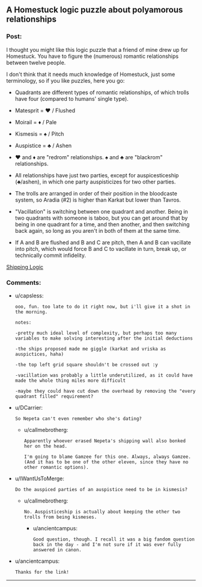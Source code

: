 ## A Homestuck logic puzzle about polyamorous relationships

### Post:

I thought you might like this logic puzzle that a friend of mine drew up for Homestuck. You have to figure the (numerous) romantic relationships between twelve people. 

I don't think that it needs much knowledge of Homestuck, just some terminology, so if you like puzzles, here you go: 

* Quadrants are different types of romantic relationships, of which trolls have four (compared to humans' single type). 

 * Matesprit = ♥ / Flushed

 * Moirail = ♦ / Pale

 * Kismesis = ♠ / Pitch

 * Auspistice = ♣ / Ashen

* ♥ and ♦ are "redrom" relationships. ♠ and ♣ are "blackrom" relationships. 

* All relationships have just two parties, except for auspicesticeship (♣/ashen), in which one party auspisticizes for two other parties. 

* The trolls are arranged in order of their position in the bloodcaste system, so Aradia (#2) is higher than Karkat but lower than Tavros. 

* "Vacillation" is switching between one quadrant and another. Being in two quadrants with someone is taboo, but you can get around that by being in one quadrant for a time, and then another, and then switching back again, so long as you aren't in both of them at the same time. 

 * If A and B are flushed and B and C are pitch, then A and B can vacillate into pitch, which would force B and C to vacillate in turn, break up, or technically commit infidelity. 

[Shipping Logic](http://archiveofourown.org/works/3977989/chapters/8927320)

### Comments:

- u/capsless:
  ```
  ooo, fun. too late to do it right now, but i'll give it a shot in the morning.

  notes:

  -pretty much ideal level of complexity, but perhaps too many variables to make solving interesting after the initial deductions

  -the ships proposed made me giggle (karkat and vriska as auspictices, haha)

  -the top left grid square shouldn't be crossed out :y

  -vacillation was probably a little underutilized, as it could have made the whole thing miles more difficult

  -maybe they could have cut down the overhead by removing the "every quadrant filled" requirement?
  ```

- u/DCarrier:
  ```
  So Nepeta can't even remember who she's dating?
  ```

  - u/callmebrotherg:
    ```
    Apparently whoever erased Nepeta's shipping wall also bonked her on the head. 

    I'm going to blame Gamzee for this one. Always, always Gamzee. (And it has to be one of the other eleven, since they have no other romantic options).
    ```

- u/IWantUsToMerge:
  ```
  Do the auspiced parties of an auspistice need to be in kismesis?
  ```

  - u/callmebrotherg:
    ```
    No. Auspisticeship is actually about keeping the other two trolls from being kismeses.
    ```

    - u/ancientcampus:
      ```
      Good question, though. I recall it was a big fandom question back in the day - and I'm not sure if it was ever fully answered in canon.
      ```

- u/ancientcampus:
  ```
  Thanks for the link!
  ```

---

